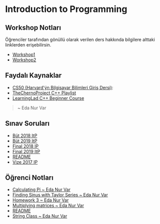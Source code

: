 # Introduction to Programming 

## Workshop Notları

Öğrenciler tarafından gönüllü olarak verilen ders hakkında bilgilere alttaki linklerden erişebilirsin.

- [Workshop1]
- [Workshop2]

## Faydalı Kaynaklar

- [CS50 (Harvard'ýn Bilgisayar Bilimleri Giriş Dersi)]:
- [TheChernoProject C++ Playlist]
- [LearningLad C++ Beginner Course]

> ~ Eda Nur Var

[Workshop1]: https://github.com/asmaamirkhan/introduction-to-programming-workshop
[Workshop2]: https://github.com/asmaamirkhan/intro_to_programming_second_workshop

[CS50 (Harvard'ýn Bilgisayar Bilimleri Giriş Dersi)]: https://youtu.be/o4SGkB_8fFs
[TheChernoProject C++ Playlist]: https://youtu.be/18c3MTX0PK0
[LearningLad C++ Beginner Course]: https://youtu.be/SQHREey_Yuc
<!--Index-->

## Sınav Soruları

- [Büt 2018 ItP](./S%C4%B1nav%20Sorular%C4%B1/B%C3%BCt%202018%20ItP.pdf)
- [Büt 2019 ItP](./S%C4%B1nav%20Sorular%C4%B1/B%C3%BCt%202019%20ItP.pdf)
- [Final 2018 IP](./S%C4%B1nav%20Sorular%C4%B1/Final%202018%20IP.pdf)
- [Final 2019 ItP](./S%C4%B1nav%20Sorular%C4%B1/Final%202019%20ItP.pdf)
- [README](./S%C4%B1nav%20Sorular%C4%B1/README.md)
- [Vize 2017 IP](./S%C4%B1nav%20Sorular%C4%B1/Vize%202017%20IP.pdf)

## Öğrenci Notları

- [Calculating Pi ~ Eda Nur Var](./%C3%96%C4%9Frenci%20Notlar%C4%B1/Calculating%20Pi%20~%20Eda%20Nur%20Var.cpp)
- [Finding Sinus with Taylor Series ~ Eda Nur Var](./%C3%96%C4%9Frenci%20Notlar%C4%B1/Finding%20Sinus%20with%20Taylor%20Series%20~%20Eda%20Nur%20Var.cpp)
- [Homework 3 ~ Eda Nur Var](./%C3%96%C4%9Frenci%20Notlar%C4%B1/Homework%203%20~%20Eda%20Nur%20Var.cpp)
- [Multiplying matrices ~ Eda Nur Var](./%C3%96%C4%9Frenci%20Notlar%C4%B1/Multiplying%20matrices%20~%20Eda%20Nur%20Var.cpp)
- [README](./%C3%96%C4%9Frenci%20Notlar%C4%B1/README.md)
- [String Class ~ Eda Nur Var](./%C3%96%C4%9Frenci%20Notlar%C4%B1/String%20Class%20~%20Eda%20Nur%20Var.cpp)



<!--Index-->
